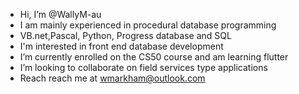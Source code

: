 -  Hi, I’m @WallyM-au
- I am mainly experienced in procedural database programming 
- VB.net,Pascal, Python, Progress database and SQL
- I'm interested in front end database development
- I’m currently enrolled on the CS50 course and am learning flutter
- I’m looking to collaborate on field services type applications
- Reach reach me at wmarkham@outlook.com 

<!---
WallyM-au/WallyM-au is a ✨ special ✨ repository because its `README.md` (this file) appears on your GitHub profile.
You can click the Preview link to take a look at your changes.
--->
